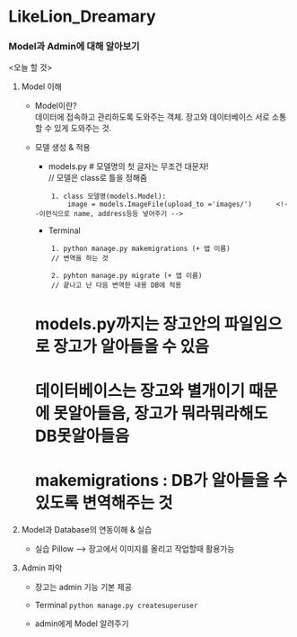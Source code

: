 # LikeLion_Dreamary
### Model과 Admin에 대해 알아보기

<오늘 할 것>
1. Model 이해
    * Model이란?        
    데이터에 접속하고 관리하도록 도와주는 객체.
    장고와 데이터베이스 서로 소통할 수 있게 도와주는 것.        

    * 모델 생성 & 적용
        * models.py     # 모델명의 첫 글자는 무조건 대문자!     
        // 모델은 class로 틀을 정해줌
        ```
            1. class 모델명(models.Model):
                image = models.ImageFile(upload_to ='images/')      <!--이런식으로 name, address등등 넣어주기 -->
        ```
        * Terminal
        ```
            1. python manage.py makemigrations (+ 앱 이름)  
            // 변역을 하는 것   

            2. pyhton manage.py migrate (+ 앱 이름) 
            // 끝나고 난 다음 변역한 내용 DB에 적용 
        ```
        # models.py까지는 장고안의 파일임으로 장고가 알아들을 수 있음
        
        # 데이터베이스는 장고와 별개이기 때문에 못알아들음, 장고가 뭐라뭐라해도 DB못알아들음
        
        # makemigrations : DB가 알아들을 수 있도록 변역해주는 것

2. Model과 Database의 연동이해 & 실습
    * 실습
    Pillow --> 장고에서 이미지를 올리고 작업할때 활용가능 

3. Admin 파악
    * 장고는 admin 기능 기본 제공
    * Terminal
    ``` python manage.py createsuperuser  ```

    * admin에게 Model 알려주기

